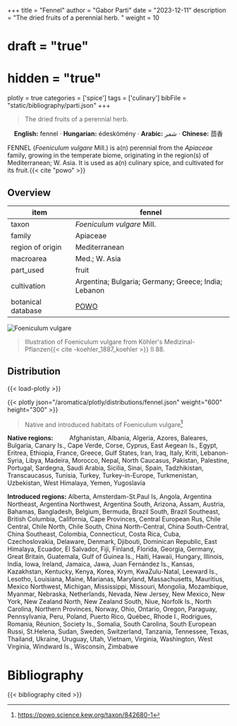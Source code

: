 +++
title = "Fennel"
author = "Gabor Parti"
date = "2023-12-11"
description = "The dried fruits of a perennial herb. "
weight = 10
# draft = "true"
# hidden = "true"
plotly = true
categories = ['spice']
tags = ['culinary']
bibFile = "static/bibliography/parti.json"
+++

>The dried fruits of a perennial herb.  [<i class="fab fa-wikipedia-w"></i>](https://en.wikipedia.org/wiki/Fennel)



<center>

**English:** fennel · **Hungarian:** édeskömény · **Arabic:** <span class="arabic-text" dir="rtl">شمر</span> · **Chinese:** <span class="traditional-chinese-text">茴香</span>

</center>

FENNEL (*Foeniculum vulgare* Mill.) is a(n) perennial from the *Apiaceae* family, growing in the temperate biome, originating in the region(s) of Mediterranean; W. Asia. It is used as a(n) culinary spice, and cultivated for its fruit.{{< cite "powo" >}}

## Overview

|       item       |                       fennel                       |
|------------------|----------------------------------------------------|
|       taxon      |             *Foeniculum vulgare* Mill.             |
|      family      |                      Apiaceae                      |
| region of origin |                    Mediterranean                   |
|     macroarea    |                    Med.; W. Asia                   |
|     part_used    |                        fruit                       |
|    cultivation   |Argentina; Bulgaria; Germany; Greece; India; Lebanon|
|botanical database| [POWO](https://powo.science.kew.org/taxon/842680-1)|

![Foeniculum vulgare](/images/illustrations/fennel.png?width=40rem "Illustration of Foeniculum vulgare from Köhler's Medizinal-Pflanzen")

>Illustration of Foeniculum vulgare from Köhler's Medizinal-Pflanzen{{< cite -koehler_1887_koehler >}} II 88.

## Distribution

{{< load-plotly >}}

{{< plotly json="/aromatica/plotly/distributions/fennel.json" weight="600" height="300" >}}

>Native and introduced habitats of Foeniculum vulgare[^powo]

[^powo]: https://powo.science.kew.org/taxon/842680-1

<p style="text-align:left;">

**Native regions:** &ensp; &ensp; &ensp; Afghanistan, Albania, Algeria, Azores, Baleares, Bulgaria, Canary Is., Cape Verde, Corse, Cyprus, East Aegean Is., Egypt, Eritrea, Ethiopia, France, Greece, Gulf States, Iran, Iraq, Italy, Kriti, Lebanon-Syria, Libya, Madeira, Morocco, Nepal, North Caucasus, Pakistan, Palestine, Portugal, Sardegna, Saudi Arabia, Sicilia, Sinai, Spain, Tadzhikistan, Transcaucasus, Tunisia, Turkey, Turkey-in-Europe, Turkmenistan, Uzbekistan, West Himalaya, Yemen, Yugoslavia

**Introduced regions:** Alberta, Amsterdam-St.Paul Is, Angola, Argentina Northeast, Argentina Northwest, Argentina South, Arizona, Assam, Austria, Bahamas, Bangladesh, Belgium, Bermuda, Brazil South, Brazil Southeast, British Columbia, California, Cape Provinces, Central European Rus, Chile Central, Chile North, Chile South, China North-Central, China South-Central, China Southeast, Colombia, Connecticut, Costa Rica, Cuba, Czechoslovakia, Delaware, Denmark, Djibouti, Dominican Republic, East Himalaya, Ecuador, El Salvador, Fiji, Finland, Florida, Georgia, Germany, Great Britain, Guatemala, Gulf of Guinea Is., Haiti, Hawaii, Hungary, Illinois, India, Iowa, Ireland, Jamaica, Jawa, Juan Fernández Is., Kansas, Kazakhstan, Kentucky, Kenya, Korea, Krym, KwaZulu-Natal, Leeward Is., Lesotho, Louisiana, Maine, Marianas, Maryland, Massachusetts, Mauritius, Mexico Northwest, Michigan, Mississippi, Missouri, Mongolia, Mozambique, Myanmar, Nebraska, Netherlands, Nevada, New Jersey, New Mexico, New York, New Zealand North, New Zealand South, Niue, Norfolk Is., North Carolina, Northern Provinces, Norway, Ohio, Ontario, Oregon, Paraguay, Pennsylvania, Peru, Poland, Puerto Rico, Québec, Rhode I., Rodrigues, Romania, Réunion, Society Is., Somalia, South Carolina, South European Russi, St.Helena, Sudan, Sweden, Switzerland, Tanzania, Tennessee, Texas, Thailand, Ukraine, Uruguay, Utah, Vietnam, Virginia, Washington, West Virginia, Windward Is., Wisconsin, Zimbabwe

</p>



# Bibliography

{{< bibliography cited >}}

